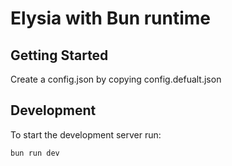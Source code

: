 # Elysia with Bun runtime

## Getting Started
Create a config.json by copying config.defualt.json

## Development
To start the development server run:
```bash
bun run dev
```